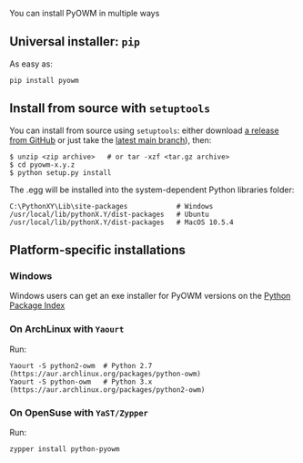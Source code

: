 You can install PyOWM in multiple ways

## Universal installer: `pip`

As easy as:

```
pip install pyowm
```

## Install from source with `setuptools`

You can install from source using `setuptools`: either download [a release from GitHub](https://github.com/csparpa/pyowm/releases) or just take the [latest main branch](https://github.com/csparpa/pyowm/archive/master.zip)), then:

```shell
$ unzip <zip archive>   # or tar -xzf <tar.gz archive>
$ cd pyowm-x.y.z
$ python setup.py install
```
The .egg will be installed into the system-dependent Python libraries folder:

    C:\PythonXY\Lib\site-packages            # Windows
    /usr/local/lib/pythonX.Y/dist-packages   # Ubuntu
    /usr/local/lib/pythonX.Y/dist-packages   # MacOS 10.5.4

## Platform-specific installations

### Windows

Windows users can get an exe installer for PyOWM versions on the [Python Package Index](https://pypi.python.org/pypi/pyowm)

### On ArchLinux with `Yaourt`
Run:

```
Yaourt -S python2-owm  # Python 2.7 (https://aur.archlinux.org/packages/python-owm)
Yaourt -S python-owm   # Python 3.x (https://aur.archlinux.org/packages/python2-owm)
```

### On OpenSuse with `YaST/Zypper`
Run:

```
zypper install python-pyowm
```